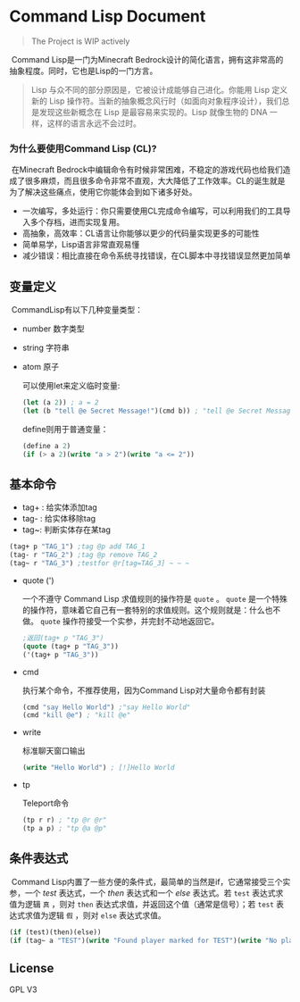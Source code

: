 # Command Lisp Document
> The Project is WIP actively

​	Command Lisp是一门为Minecraft Bedrock设计的简化语言，拥有这非常高的抽象程度。同时，它也是Lisp的一门方言。

> Lisp 与众不同的部分原因是，它被设计成能够自己进化。你能用 Lisp 定义新的 Lisp 操作符。当新的抽象概念风行时（如面向对象程序设计），我们总是发现这些新概念在 Lisp 是最容易来实现的。Lisp 就像生物的 DNA 一样，这样的语言永远不会过时。

### 为什么要使用Command Lisp (CL)?

​	在Minecraft Bedrock中编辑命令有时候非常困难，不稳定的游戏代码也给我们造成了很多麻烦，而且很多命令非常不直观，大大降低了工作效率。CL的诞生就是为了解决这些痛点，使用它你能体会到如下诸多好处。

- 一次编写，多处运行：你只需要使用CL完成命令编写，可以利用我们的工具导入多个存档，进而实现复用。
- 高抽象，高效率：CL语言让你能够以更少的代码量实现更多的可能性
- 简单易学，Lisp语言非常直观易懂
- 减少错误：相比直接在命令系统寻找错误，在CL脚本中寻找错误显然更加简单

## 变量定义

​	CommandLisp有以下几种变量类型：

- number 数字类型

- string 字符串

- atom 原子

  可以使用let来定义临时变量:

  ```lisp
  (let (a 2)) ; a = 2
  (let (b "tell @e Secret Message!")(cmd b)) ; "tell @e Secret Message!"
  ```

  define则用于普通变量：

  ```lisp
  (define a 2)
  (if (> a 2)(write "a > 2")(write "a <= 2"))
  ```

  

## 基本命令

- tag+ : 给实体添加tag
- tag- : 给实体移除tag
- tag~: 判断实体存在某tag

```lisp
(tag+ p "TAG_1") ;tag @p add TAG_1
(tag- r "TAG_2") ;tag @p remove TAG_2
(tag~ r "TAG_3") ;testfor @r[tag=TAG_3] ~ ~ ~ 
```

- quote (')

  一个不遵守 Command Lisp 求值规则的操作符是 `quote` 。 `quote` 是一个特殊的操作符，意味着它自己有一套特别的求值规则。这个规则就是：什么也不做。 `quote` 操作符接受一个实参，并完封不动地返回它。

  ```lisp
  ;返回(tag+ p "TAG_3")
  (quote (tag+ p "TAG_3")) 
  ('(tag+ p "TAG_3")) 
  ```

- cmd

  执行某个命令，不推荐使用，因为Command Lisp对大量命令都有封装

  ```lisp
  (cmd "say Hello World") ;"say Hello World"
  (cmd "kill @e") ; "kill @e"
  ```

- write

  标准聊天窗口输出

  ```lisp
  (write "Hello World") ; [!]Hello World
  ```

- tp

  Teleport命令

  ```lisp
  (tp r r) ; "tp @r @r"
  (tp a p) ; "tp @a @p"
  ```

## 条件表达式

​	Command Lisp内置了一些方便的条件式，最简单的当然是if，它通常接受三个实参，一个 *test* 表达式，一个 *then* 表达式和一个 *else* 表达式。若 `test` 表达式求值为逻辑 `真` ，则对 `then` 表达式求值，并返回这个值（通常是信号）；若 `test` 表达式求值为逻辑 `假` ，则对 `else` 表达式求值。

```lisp
(if (test)(then)(else))
(if (tag~ a "TEST")(write "Found player marked for TEST")(write "No player has the TEST tag"))
```

## License
GPL V3

